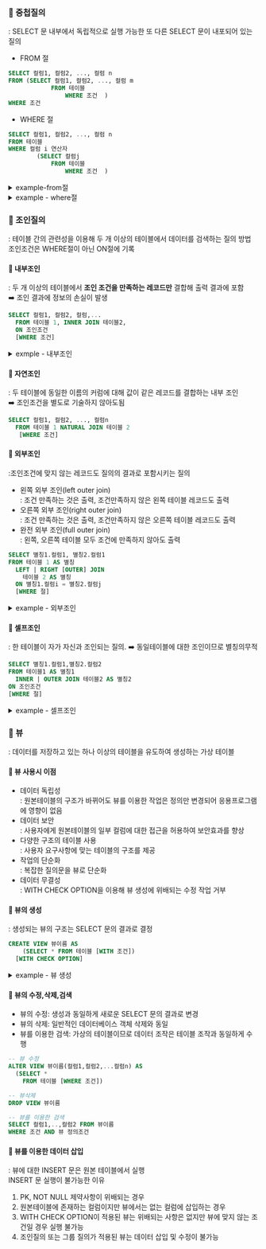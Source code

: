 ### 📌 중첩질의

: SELECT 문 내부에서 독립적으로 실행 가능한 또 다른 SELECT 문이 내포되어 있는 질의

- FROM 절

```sql
SELECT 컬럼1, 컬럼2, ..., 컬럼 n
FROM (SELECT 컬럼1, 컬럼2, ..., 컬럼 m
            FROM 테이블
                WHERE 조건  )
WHERE 조건
```

- WHERE 절

```sql
SELECT 컬럼1, 컬럼2, ..., 컬럼 n
FROM 테이블
WHERE 컬럼 i 연산자
        (SELECT 컬럼j
            FROM 테이블
                WHERE 조건  )
```

<details>
<summary>example-from절</summary>
학과별 교수의 평균 연봉이 70,000,000미만인 학과 중 가장 높은 평균 연봉을 출력

1. 학과별 평균

```sql
SELECT 소속학과, AVG(연봉) AS 평균연봉
FROM 교수
GROUP BY 소속학과
```

2. 학과별 평균이 70,000,000 미만인 학과 중 가장 높은 평균 연봉

```sql
SELECT MAX(d.평균연봉) AS 평균연봉
  FROM (SELECT 소속학과, AVG(연봉) AS 평균연봉
        FROM 교수
        GROUP BY 소속학과)AS d
  WHERE d.평균연봉 <7000000
```

</details>

<details>
<summary>example - where절</summary>
한화이글스 선수 중 라인업에 등록 되지 않은 선수 번호를 출력</br>

1. 한화 선수 번호

```sql
SELECT 선수번호
    FROM KBO
    WHERE 팀 ="한화이글스"
```

2. 등록되지 않은 선수의 번호 출력

```sql
SELECT A.선수번호
  FROM KBO AS A
  WHERE A.팀="한화이글스" AND
    NOT EXISTS (SELECT B.선수번호 FROM 라인업 B
                  WHERE A.선수번호 = B.선수번호)
```

</details>

### 📌 조인질의

: 테이블 간의 관련성을 이용해 두 개 이상의 테이블에서 데이터를 검색하는 질의 방법
</br> 조인조건은 WHERE절이 아닌 ON절에 기록

#### 📎 내부조인

: 두 개 이상의 테이블에서 <b>조인 조건을 만족하는 레코드만</b> 결합해 출력 결과에 포함</br>
➡️ 조인 결과에 정보의 손실이 발생

```sql
SELECT 컬럼1, 컬럼2, 컬럼,...
  FROM 테이블 1, INNER JOIN 테이블2,
  ON 조인조건
  [WHERE 조건]
```

<details>
<summary>exmple - 내부조인</summary>
철학과 소속 교수가 강의하는 과목에 대해 과목별 수강하는 학생수를 과목코드와 함께 출력

1. 교수와 과목테이블을 조인

```sql
SELECT *
  FROM 교수 INNER JOIN 과목
      ON 교수.교수번호 = 과목.교수번호
```

2. 교수와 과목테이블을 조인한 테이블에 수강테이블까지 조인

```sql
SELECT *
  FROM 교수 INNER JOIN 과목
    ON 교수.교수번호 = 과목.교수번호
      INNER JOIN 수강
        ON 과목.과목코드 = 수강.과목코드
```

</details>

#### 📎 자연조인

: 두 테이블에 동일한 이름의 커럼에 대해 값이 같은 레코드를 결합하는 내부 조인 </br>
➡️ 조인조건을 별도로 기술하지 않아도됨

```sql
SELECT 컬럼1, 컬럼2, ..., 컬럼n
  FROM 테이블 1 NATURAL JOIN 테이블 2
   [WHERE 조건]
```

#### 📎 외부조인

:조인조건에 맞지 않는 레코드도 질의의 결과로 포함시키는 질의

- 왼쪽 외부 조인(left outer join)</br>
  : 조건 만족하는 것은 출력, 조건만족하지 않은 왼쪽 테이블 레코드도 출력
- 오른쪽 외부 조인(right outer join)</br>
  : 조건 만족하는 것은 출력, 조건만족하지 않은 오른쪽 테이블 레코드도 출력
- 완전 외부 조인(full outer join)</br>
  : 왼쪽, 오른쪽 테이블 모두 조건에 만족하지 않아도 출력

```sql
SELECT 별칭1.컬럼1, 별칭2.컬럼1
FROM 테이블 1 AS 별칭
  LEFT | RIGHT [OUTER] JOIN
    테이블 2 AS 별칭
  ON 별칭1.컬럼i = 별칭2.컬럼j
  [WHERE 절]
```

<details>
<summary>
example - 외부조인</summary>

학생의 학생번호, 학생 이름과 그 학생이 수강신청한 과목의 과목코드와 신청시각을 출력하시오. 단, 수강신청을 하지 않은 학생도 결과에 포함시키고 과목코드를 기준으로 오름차순 정렬</br>
➡️ 학생테이블을 왼쪽외부조인

```sql
SELECT A.학생번호, A.학생이름, B.과목코드, B.신청시각
FROM 학생 AS A LEFT OUTER JOIN 수강 AS B
  ON A.학생번호 = B.학생번호
  ORDER BY B.과목코드 ASC
```

</details>

#### 📎 셀프조인

: 한 테이블이 자가 자신과 조인되는 질의.
➡️ 동일테이블에 대한 조인이므로 별칭의무적

```sql
SELECT 별칭1.컬럼1,별칭2.컬럼2
FROM 테이블1 AS 별칭1
  INNER | OUTER JOIN 테이블2 AS 별칭2
ON 조인조건
[WHERE 절]
```

<details>

<summary>example - 셀프조인</summary>
과목의 과목코드, 과목명 그리고 그 과목의 선수과목의 과목코드, 과목명을 모두 출력하시오. 단, 선수과목이 없는 과목도 결과에 포함

```sql
SELECT B.과목명, B.과목코드, A 과목명 AS 선수과목명, A.과목코드 AS 선수과목코드
FROM 과목 AS RIGHT OUTER JOIN 과목 AS B
ON A.과목코드 = B.선수과목코드
```

</details>

### 📌 뷰

: 데이터를 저장하고 있는 하나 이상의 테이블을 유도하여 생성하는 가상 테이블

#### 📎 뷰 사용시 이점

- 데이터 독립성 </br>
  : 원본테이블의 구조가 바뀌어도 뷰를 이용한 작업은 정의만 변경되어 응용프로그램에 영향이 없음
- 데이터 보안</br>
  : 사용자에게 원본테이블의 일부 컬럼에 대한 접근을 허용하여 보안효과를 향상
- 다양한 구조의 테이블 사용</br>
  : 사용자 요구사항에 맞는 테이블의 구조를 제공
- 작업의 단순화 </br>
  : 복잡한 질의문을 뷰로 단순화
- 데이터 무결성</br>
  : WITH CHECK OPTION을 이용해 뷰 생성에 위배되는 수정 작업 거부

#### 📎 뷰의 생성

: 생성되는 뷰의 구조는 SELECT 문의 결과로 결정

```sql
CREATE VIEW 뷰이름 AS
    (SELECT * FROM 테이블 [WITH 조건])
  [WITH CHECK OPTION]
```

<details><summary>example - 뷰 생성</summary>
철학과 소속의 학생정보와 학과이름 및 이수학점을 출력하는 철학과_학생 뷰를 생성

```sql
CREATE VIEW 철학과_학생 AS
(SELECT 학생.*, 전공.학과이름, 전공.이수학점
  FROM 학생 NATURAL JOIN 전공
  WHERE 전공.학과이름 = '철학과')

```

</details>

#### 📎 뷰의 수정,삭제,검색

- 뷰의 수정: 생성과 동일하게 새로운 SELECT 문의 결과로 변경
- 뷰의 삭제: 일반적인 데이터베이스 객체 삭제와 동일
- 뷰를 이용한 검색: 가상의 테이블이므로 데이터 조작은 테이블 조작과 동일하게 수행

```sql
-- 뷰 수정
ALTER VIEW 뷰이름(컬럼1,컬럼2,...컬럼n) AS
  (SELECT *
    FROM 테이블 [WHERE 조건])

-- 뷰삭제
DROP VIEW 뷰이름

-- 뷰를 이용한 검색
SELECT 컬럼1,..,컬럼2 FROM 뷰이름
WHERE 조건 AND 뷰 정의조건
```

#### 📎 뷰를 이용한 데이터 삽입

: 뷰에 대한 INSERT 문은 원본 테이블에서 실행</br>
INSERT 문 실행이 불가능한 이유

1. PK, NOT NULL 제약사항이 위배되는 경우
2. 원본테이블에 존재하는 컬럼이지만 뷰에서는 없는 컬럼에 삽입하는 경우
3. WITH CHECK OPTION이 적용된 뷰는 위배되는 사항은 없지만 뷰에 맞지 않는 조건일 경우 실행 불가능
4. 조인질의 또는 그룹 질의가 적용된 뷰는 데이터 삽입 및 수정이 불가능

